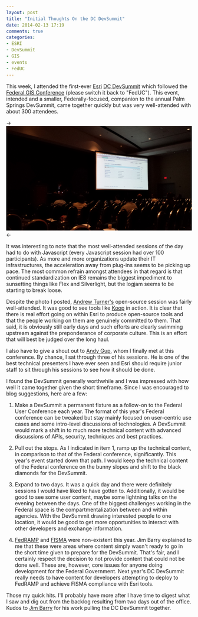 ```yaml
---
layout: post
title: "Initial Thoughts On the DC DevSummit"
date: 2014-02-13 17:19
comments: true
categories: 
- ESRI
- DevSummit
- GIS
- events
- FedUC
---
```

This week, I attended the first-ever [Esri](http://www.esri.com) [DC DevSummit](http://www.esri.com/events/devsummit-dc) which followed the [Federal GIS Conference](http://www.esri.com/events/federal) (please switch it back to "FedUC"). This event, intended and a smaller, Federally-focused, companion to the annual Palm Springs DevSummit, came together quickly but was very well-attended with about 300 attendees.

-> <img src="/images/posts/devsummit.jpg" /> <-

It was interesting to note that the most well-attended sessions of the day had to do with Javascript (every Javascript session had over 100 participants). As more and more organizations update their IT infrastructures, the acceleration away from plug-ins seems to be picking up pace. The most common refrain amongst attendees in that regard is that continued standardization on IE8 remains the biggest impediment to sunsetting things like Flex and Silverlight, but the logjam seems to be starting to break loose.

<!--more-->

Despite the photo I posted, [Andrew Turner's](http://twitter.com/ajturner) open-source session was fairly well-attended. It was good to see tools like [Koop](https://github.com/Esri/koop) in action. It is clear that there is real effort going on within Esri to produce open-source tools and that the people working on them are genuinely committed to them. That said, it is obviously still early days and such efforts are clearly swimming upstream against the preponderance of corporate culture. This is an effort that will best be judged over the long haul.

I also have to give a shout out to [Andy Gup](http://twitter.com/agup), whom I finally met at this conference. By chance, I sat through three of his sessions. He is one of the best technical presenters I have ever seen and Esri should require junior staff to sit through his sessions to see how it should be done.

I found the DevSummit generally worthwhile and I was impressed with how well it came together given the short timeframe. Since I was encouraged to blog suggestions, here are a few:

1. Make a DevSummit a permanent fixture as a follow-on to the Federal User Conference each year. The format of this year's Federal conference can be tweaked but stay mainly focused on user-centric use cases and some intro-level discussions of technologies. A DevSummit would mark a shift in to much more technical content with advanced discussions of APIs, security, techniques and best practices.

2. Pull out the stops. As I indicated in item 1, ramp up the technical content, in comparison to that of the Federal conference, significantly. This year's event started down that path. I would keep the technical content of the Federal conference on the bunny slopes and shift to the black diamonds for the DevSummit.

3. Expand to two days. It was a quick day and there were definitely sessions I would have liked to have gotten to. Additionally, it would be good to see some user content, maybe some lightning talks on the evening between the days. One of the biggest challenges working in the Federal space is the compartmentalization between and within agencies. With the DevSummit drawing interested people to one location, it would be good to get more opportunities to interact with other developers and exchange information.

4. [FedRAMP](http://www.gsa.gov/portal/category/102371?utm_source=OCM&utm_medium=print-radio&utm_term=HP_13_SpecialTopics_fedramp&utm_campaign=shortcuts) and [FISMA](http://en.wikipedia.org/wiki/Federal_Information_Security_Management_Act_of_2002) were non-existent this year. Jim Barry explained to me that these were areas where content simply wasn't ready to go in the short time given to prepare for the DevSummit. That's fair, and I certainly respect the decision to not provide content that could not be done well. These are, however, core issues for anyone doing development for the Federal Government. Next year's DC DevSummit really needs to have content for developers attempting to deploy to FedRAMP and achieve FISMA compliance with Esri tools.

Those my quick hits. I'll probably have more after I have time to digest what I saw and dig out from the backlog resulting from two days out of the office. Kudos to [Jim Barry](http://twitter.com/jimbarry) for his work pulling the DC DevSummit together.